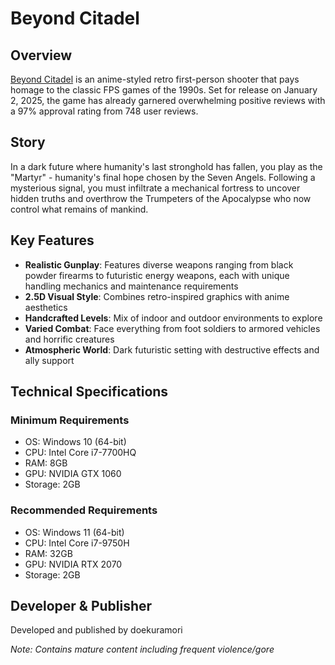 # Beyond Citadel

<!-- ![Beyond Citadel](https://store.steampowered.com/app/3371240/Beyond_Citadel/) -->

## Overview
[Beyond Citadel](https://beyondcitadel.com/) is an anime-styled retro first-person shooter that pays homage to the classic FPS games of the 1990s. Set for release on January 2, 2025, the game has already garnered overwhelming positive reviews with a 97% approval rating from 748 user reviews.

## Story
In a dark future where humanity's last stronghold has fallen, you play as the "Martyr" - humanity's final hope chosen by the Seven Angels. Following a mysterious signal, you must infiltrate a mechanical fortress to uncover hidden truths and overthrow the Trumpeters of the Apocalypse who now control what remains of mankind.

## Key Features
- **Realistic Gunplay**: Features diverse weapons ranging from black powder firearms to futuristic energy weapons, each with unique handling mechanics and maintenance requirements
- **2.5D Visual Style**: Combines retro-inspired graphics with anime aesthetics
- **Handcrafted Levels**: Mix of indoor and outdoor environments to explore
- **Varied Combat**: Face everything from foot soldiers to armored vehicles and horrific creatures
- **Atmospheric World**: Dark futuristic setting with destructive effects and ally support

## Technical Specifications
### Minimum Requirements
- OS: Windows 10 (64-bit)
- CPU: Intel Core i7-7700HQ
- RAM: 8GB
- GPU: NVIDIA GTX 1060
- Storage: 2GB

### Recommended Requirements
- OS: Windows 11 (64-bit)
- CPU: Intel Core i7-9750H
- RAM: 32GB
- GPU: NVIDIA RTX 2070
- Storage: 2GB

## Developer & Publisher
Developed and published by doekuramori

*Note: Contains mature content including frequent violence/gore*
